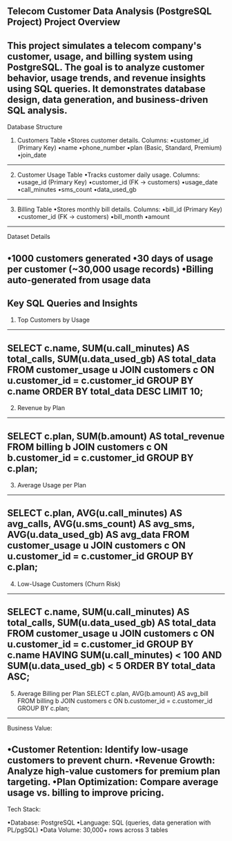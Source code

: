 Telecom Customer Data Analysis (PostgreSQL Project)
Project Overview
---
This project simulates a telecom company's customer, usage, and billing system using PostgreSQL.
The goal is to analyze customer behavior, usage trends, and revenue insights using SQL queries.
It demonstrates database design, data generation, and business-driven SQL analysis.
---
Database Structure
1. Customers Table
  •Stores customer details.
Columns:
   •customer_id (Primary Key)
   •name
   •phone_number
   •plan (Basic, Standard, Premium)
   •join_date
---
2. Customer Usage Table
 •Tracks customer daily usage.
Columns:
   •usage_id (Primary Key)
   •customer_id (FK → customers)
   •usage_date
   •call_minutes
   •sms_count
   •data_used_gb
---
3. Billing Table
   •Stores monthly bill details.
Columns:
   •bill_id (Primary Key)
   •customer_id (FK → customers)
   •bill_month
   •amount
---
Dataset Details

 •1000 customers generated
 •30 days of usage per customer (~30,000 usage records)
 •Billing auto-generated from usage data
---
Key SQL Queries and Insights
---
1. Top Customers by Usage
---
SELECT c.name, SUM(u.call_minutes) AS total_calls, SUM(u.data_used_gb) AS total_data
FROM customer_usage u
JOIN customers c ON u.customer_id = c.customer_id
GROUP BY c.name
ORDER BY total_data DESC
LIMIT 10;
---
2. Revenue by Plan
---
SELECT c.plan, SUM(b.amount) AS total_revenue
FROM billing b
JOIN customers c ON b.customer_id = c.customer_id
GROUP BY c.plan;
---
3. Average Usage per Plan
---
SELECT c.plan,
       AVG(u.call_minutes) AS avg_calls,
       AVG(u.sms_count) AS avg_sms,
       AVG(u.data_used_gb) AS avg_data
FROM customer_usage u
JOIN customers c ON u.customer_id = c.customer_id
GROUP BY c.plan;
---
4. Low-Usage Customers (Churn Risk)
---
SELECT c.name, SUM(u.call_minutes) AS total_calls, SUM(u.data_used_gb) AS total_data
FROM customer_usage u
JOIN customers c ON u.customer_id = c.customer_id
GROUP BY c.name
HAVING SUM(u.call_minutes) < 100 AND SUM(u.data_used_gb) < 5
ORDER BY total_data ASC;
---
5. Average Billing per Plan
SELECT c.plan, AVG(b.amount) AS avg_bill
FROM billing b
JOIN customers c ON b.customer_id = c.customer_id
GROUP BY c.plan;
---

Business Value:

 •Customer Retention: Identify low-usage customers to prevent churn.
 •Revenue Growth: Analyze high-value customers for premium plan targeting.
 •Plan Optimization: Compare average usage vs. billing to improve pricing.
---
Tech Stack:

 •Database: PostgreSQL
 •Language: SQL (queries, data generation with PL/pgSQL)
 •Data Volume: 30,000+ rows across 3 tables



